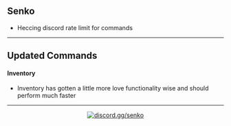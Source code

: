 ## Senko
- Heccing discord rate limit for commands

---

## Updated Commands

#### Inventory
- Inventory has gotten a little more love functionality wise and should perform much faster

---

<div align="center">

<a href="https://discord.gg/senko">
    <img src="https://img.shields.io/discord/777251087592718336?color=5865F2&label=discord.gg/senko&logo=discord&logoColor=white" alt="discord.gg/senko" />
</a>
